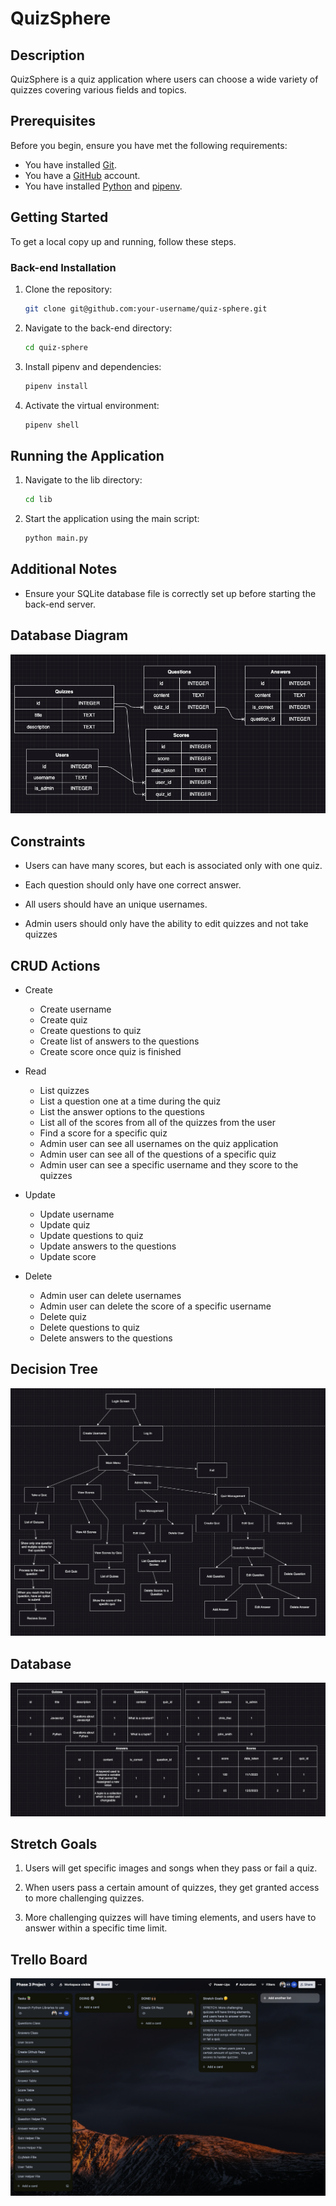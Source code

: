 # QuizSphere

<!-- Headings -->

## Description

QuizSphere is a quiz application where users can choose a wide variety of quizzes covering various fields and topics.

## Prerequisites

Before you begin, ensure you have met the following requirements:

- You have installed [Git](https://git-scm.com/).
- You have a [GitHub](https://github.com/) account.
- You have installed [Python](https://www.python.org/) and [pipenv](https://pipenv.pypa.io/en/latest/).

## Getting Started

To get a local copy up and running, follow these steps.

### Back-end Installation

1. Clone the repository:

   ```bash
   git clone git@github.com:your-username/quiz-sphere.git
   ```

2. Navigate to the back-end directory:

   ```bash
   cd quiz-sphere
   ```

3. Install pipenv and dependencies:

   ```bash
   pipenv install
   ```

4. Activate the virtual environment:

   ```bash
   pipenv shell
   ```

## Running the Application

1. Navigate to the lib directory:

   ```bash
   cd lib
   ```

2. Start the application using the main script:

   ```bash
   python main.py
   ```

## Additional Notes

- Ensure your SQLite database file is correctly set up before starting the back-end server.

## Database Diagram

![DatabaseDiagram](./Planning/database-diagram.png)

## Constraints

- Users can have many scores, but each is associated only with one quiz.

- Each question should only have one correct answer.

- All users should have an unique usernames.

- Admin users should only have the ability to edit quizzes and not take quizzes

## CRUD Actions

- Create

  - Create username
  - Create quiz
  - Create questions to quiz
  - Create list of answers to the questions
  - Create score once quiz is finished

- Read

  - List quizzes
  - List a question one at a time during the quiz
  - List the answer options to the questions
  - List all of the scores from all of the quizzes from the user
  - Find a score for a specific quiz
  - Admin user can see all usernames on the quiz application
  - Admin user can see all of the questions of a specific quiz
  - Admin user can see a specific username and they score to the quizzes

- Update

  - Update username
  - Update quiz
  - Update questions to quiz
  - Update answers to the questions
  - Update score

- Delete

  - Admin user can delete usernames
  - Admin user can delete the score of a specific username
  - Delete quiz
  - Delete questions to quiz
  - Delete answers to the questions

## Decision Tree

![DecisionTree](./Planning/decision-tree.png)

## Database

![Database](./Planning/Database.png)

## Stretch Goals

1. Users will get specific images and songs when they pass or fail a quiz.

2. When users pass a certain amount of quizzes, they get granted access to more challenging quizzes.

3. More challenging quizzes will have timing elements, and users have to answer within a specific time limit.

## Trello Board

![Trello Board](./Planning/TrelloBoard.png)

